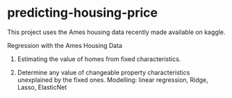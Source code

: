 # predicting-housing-price

This project uses the Ames housing data recently made available on kaggle.

Regression with the Ames Housing Data

1) Estimating the value of homes from fixed characteristics.

2) Determine any value of changeable property characteristics unexplained by the fixed ones.
Modelling: linear regression, Ridge, Lasso, ElasticNet
